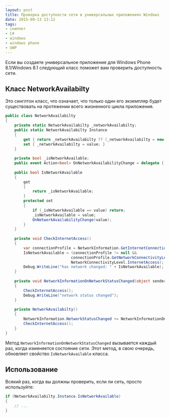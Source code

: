 ```yaml
---
layout: post
title: Проверка доступности сети в универсальных приложениях Windows
date: 2015-09-13 13:12
tags:
- сниппет
- C#
- windows
- windows phone
- UWP
---
```


Если вы создаете универсальное приложение для Windows Phone 8.1/Windows 8.1 следующий класс поможет вам проверить доступность сети.

## Класс NetworkAvailabilty
Это синглтон класс, что означает, что только один его экземпляр будет существовать на протяжении всего жизненного цикла приложения.

``` csharp
public class NetworkAvailabilty
{
	private static NetworkAvailabilty _networkAvailabilty;
	public static NetworkAvailabilty Instance
	{
		get { return _networkAvailabilty ?? (_networkAvailabilty = new NetworkAvailabilty()); }
		set { _networkAvailabilty = value; }
	}
	
	private bool _isNetworkAvailable;
	public event Action<bool> OnNetworkAvailabilityChange = delegate { };
	
	public bool IsNetworkAvailable
	{
		get
		{
			return _isNetworkAvailable;
		}
		protected set
		{
			if (_isNetworkAvailable == value) return;
			_isNetworkAvailable = value;
			OnNetworkAvailabilityChange(value);
		}
	}
	
	private void CheckInternetAccess()
	{
		var connectionProfile = NetworkInformation.GetInternetConnectionProfile();
		IsNetworkAvailable = (connectionProfile != null &&
							 connectionProfile.GetNetworkConnectivityLevel() ==
							 NetworkConnectivityLevel.InternetAccess);
		Debug.WriteLine("has network changed: " + IsNetworkAvailable);
	}
	
	private void NetworkInformationOnNetworkStatusChanged(object sender)
	{
		CheckInternetAccess();
		Debug.WriteLine("network status changed");
	}
	
	private NetworkAvailabilty()
	{
		NetworkInformation.NetworkStatusChanged += NetworkInformationOnNetworkStatusChanged;
		CheckInternetAccess();
	}
}
```

Метод `NetworkInformationOnNetworkStatusChanged` вызывается каждый раз, когда изменяется состояние сети. Этот метод, в свою очередь, обновляет свойство `IsNetworkAvailable` класса.

## Использование

Всякий раз, когда вы должны проверить, если ли сеть, просто используйте:

``` csharp
if (NetworkAvailabilty.Instance.IsNetworkAvailable)
{
	// ...
}
```
